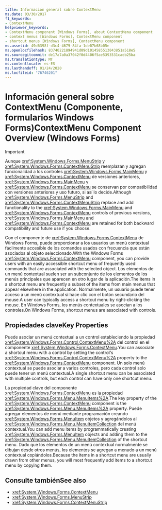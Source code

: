 ```yaml
---
title: Información general sobre ContextMenu
ms.date: 03/30/2017
f1_keywords:
- ContextMenu
helpviewer_keywords:
- ContextMenu component [Windows Forms], about ContextMenu component
- context menus [Windows Forms], ContextMenu component
- shortcut menus [Windows Forms], ContextMenu component
ms.assetid: 49d6398f-d3c4-4679-84fa-1de07b68b05e
ms.openlocfilehash: 83740221894941d09d1014585513043851a518e5
ms.sourcegitcommit: de17a7a0a37042f0d4406f5ae5393531caeb25ba
ms.translationtype: MT
ms.contentlocale: es-ES
ms.lasthandoff: 01/24/2020
ms.locfileid: "76746201"
---
```

# <a name="contextmenu-component-overview-windows-forms"></a><span data-ttu-id="01c2e-102">Información general sobre ContextMenu (Componente, formularios Windows Forms)</span><span class="sxs-lookup"><span data-stu-id="01c2e-102">ContextMenu Component Overview (Windows Forms)</span></span>
> [!IMPORTANT]
> <span data-ttu-id="01c2e-103">Aunque <xref:System.Windows.Forms.MenuStrip> y <xref:System.Windows.Forms.ContextMenuStrip> reemplazan y agregan funcionalidad a los controles <xref:System.Windows.Forms.MainMenu> y <xref:System.Windows.Forms.ContextMenu> de versiones anteriores, <xref:System.Windows.Forms.MainMenu> y <xref:System.Windows.Forms.ContextMenu> se conservan por compatibilidad con versiones anteriores y uso futuro, si así lo decide.</span><span class="sxs-lookup"><span data-stu-id="01c2e-103">Although <xref:System.Windows.Forms.MenuStrip> and <xref:System.Windows.Forms.ContextMenuStrip> replace and add functionality to the <xref:System.Windows.Forms.MainMenu> and <xref:System.Windows.Forms.ContextMenu> controls of previous versions, <xref:System.Windows.Forms.MainMenu> and <xref:System.Windows.Forms.ContextMenu> are retained for both backward compatibility and future use if you choose.</span></span>  
  
 <span data-ttu-id="01c2e-104">Con el componente de <xref:System.Windows.Forms.ContextMenu> de Windows Forms, puede proporcionar a los usuarios un menú contextual fácilmente accesible de los comandos usados con frecuencia que están asociados al objeto seleccionado.</span><span class="sxs-lookup"><span data-stu-id="01c2e-104">With the Windows Forms <xref:System.Windows.Forms.ContextMenu> component, you can provide users with an easily accessible shortcut menu of frequently used commands that are associated with the selected object.</span></span> <span data-ttu-id="01c2e-105">Los elementos de un menú contextual suelen ser un subconjunto de los elementos de los menús principales que aparecen en otro lugar de la aplicación.</span><span class="sxs-lookup"><span data-stu-id="01c2e-105">The items in a shortcut menu are frequently a subset of the items from main menus that appear elsewhere in the application.</span></span> <span data-ttu-id="01c2e-106">Normalmente, un usuario puede tener acceso a un menú contextual si hace clic con el botón secundario del mouse.</span><span class="sxs-lookup"><span data-stu-id="01c2e-106">A user can typically access a shortcut menu by right-clicking the mouse.</span></span> <span data-ttu-id="01c2e-107">En Windows Forms, los menús contextuales se asocian a los controles.</span><span class="sxs-lookup"><span data-stu-id="01c2e-107">On Windows Forms, shortcut menus are associated with controls.</span></span>  
  
## <a name="key-properties"></a><span data-ttu-id="01c2e-108">Propiedades clave</span><span class="sxs-lookup"><span data-stu-id="01c2e-108">Key Properties</span></span>  
 <span data-ttu-id="01c2e-109">Puede asociar un menú contextual a un control estableciendo la propiedad <xref:System.Windows.Forms.Control.ContextMenu%2A> del control en el componente <xref:System.Windows.Forms.ContextMenu>.</span><span class="sxs-lookup"><span data-stu-id="01c2e-109">You can associate a shortcut menu with a control by setting the control's <xref:System.Windows.Forms.Control.ContextMenu%2A> property to the <xref:System.Windows.Forms.ContextMenu> component.</span></span> <span data-ttu-id="01c2e-110">Un solo menú contextual se puede asociar a varios controles, pero cada control solo puede tener un menú contextual.</span><span class="sxs-lookup"><span data-stu-id="01c2e-110">A single shortcut menu can be associated with multiple controls, but each control can have only one shortcut menu.</span></span>  
  
 <span data-ttu-id="01c2e-111">La propiedad clave del componente <xref:System.Windows.Forms.ContextMenu> es la propiedad <xref:System.Windows.Forms.Menu.MenuItems%2A>.</span><span class="sxs-lookup"><span data-stu-id="01c2e-111">The key property of the <xref:System.Windows.Forms.ContextMenu> component is the <xref:System.Windows.Forms.Menu.MenuItems%2A> property.</span></span> <span data-ttu-id="01c2e-112">Puede agregar elementos de menú mediante programación creando <xref:System.Windows.Forms.MenuItem> objetos y agregándolos al <xref:System.Windows.Forms.Menu.MenuItemCollection> del menú contextual.</span><span class="sxs-lookup"><span data-stu-id="01c2e-112">You can add menu items by programmatically creating <xref:System.Windows.Forms.MenuItem> objects and adding them to the <xref:System.Windows.Forms.Menu.MenuItemCollection> of the shortcut menu.</span></span> <span data-ttu-id="01c2e-113">Dado que los elementos de un menú contextual normalmente se dibujan desde otros menús, los elementos se agregan a menudo a un menú contextual copiándolos.</span><span class="sxs-lookup"><span data-stu-id="01c2e-113">Because the items in a shortcut menu are usually drawn from other menus, you will most frequently add items to a shortcut menu by copying them.</span></span>  
  
## <a name="see-also"></a><span data-ttu-id="01c2e-114">Consulte también</span><span class="sxs-lookup"><span data-stu-id="01c2e-114">See also</span></span>

- <xref:System.Windows.Forms.ContextMenu>
- <xref:System.Windows.Forms.MenuStrip>
- <xref:System.Windows.Forms.ContextMenuStrip>
